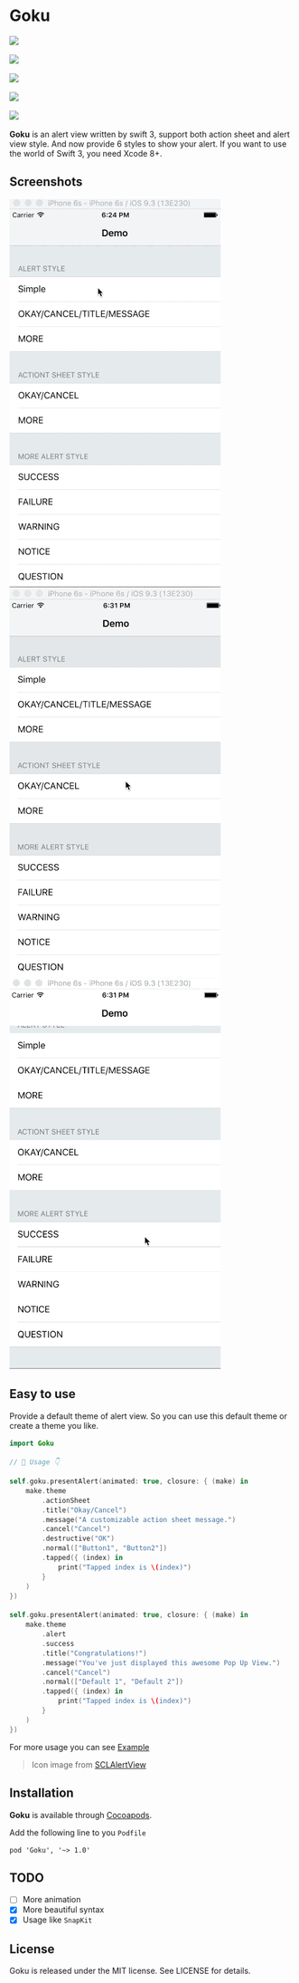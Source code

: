 # Goku

<p align="center">

<a href="https://github.com/Carthage/Carthage/"><img src="https://img.shields.io/badge/Carthage-compatible-4BC51D.svg?style=flat"></a>

<a href="http://cocoadocs.org/docsets/Goku"><img src="https://img.shields.io/badge/pod-v1.2.0-blue.svg"></a>

<a href="https://raw.githubusercontent.com/ShiWeiCN/Goku/master/LICENSE"><img src="https://img.shields.io/badge/license-MIT-000000.svg"></a>

<a href="http://cocoadocs.org/docsets/Goku"><img src="https://img.shields.io/badge/platform-ios 8.0+-lightgrey.svg"></a>

<a href="https://github.com/ShiWeiCN/Goku"><img src="https://img.shields.io/badge/Xcode 8-Swift 3.1-red.svg"></a>

</p>

**Goku** is an alert view written by swift 3, support both action sheet and alert view style. And now provide 6 styles to show your alert. If you want to use the world of Swift 3, you need Xcode 8+.

## Screenshots

![GIF](Gif/alert.gif)
![GIF](Gif/actionsheet.gif)
![GIF](Gif/morealertstyle.gif)

## Easy to use

Provide a default theme of alert view. So you can use this default theme or create a theme you like.

```swift
import Goku

// 🌟 Usage 👇
	
self.goku.presentAlert(animated: true, closure: { (make) in
	make.theme
		.actionSheet
		.title("Okay/Cancel")
		.message("A customizable action sheet message.")
		.cancel("Cancel")
		.destructive("OK")
		.normal(["Button1", "Button2"])
		.tapped({ (index) in
		    print("Tapped index is \(index)")
		}
	)
})	

self.goku.presentAlert(animated: true, closure: { (make) in
	make.theme
		.alert
		.success
		.title("Congratulations!")
		.message("You've just displayed this awesome Pop Up View.")
		.cancel("Cancel")
		.normal(["Default 1", "Default 2"])
		.tapped({ (index) in
		    print("Tapped index is \(index)")
		}
	)
})
```
	
For more usage you can see [Example](https://github.com/ShiWeiCN/Goku)
    
> Icon image from [SCLAlertView](https://github.com/dogo/SCLAlertView)

## Installation

**Goku** is available through [Cocoapods](https://cocoapods.org/).

Add the following line to you `Podfile`

```
pod 'Goku', '~> 1.0'
```

## TODO

- [ ] More animation
- [x] More beautiful syntax
- [x] Usage like `SnapKit`

## License

Goku is released under the MIT license. See LICENSE for details.

